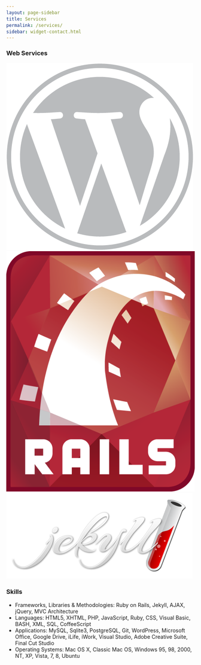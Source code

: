 ```yaml
---
layout: page-sidebar
title: Services
permalink: /services/
sidebar: widget-contact.html
---
```


<h3>Web Services</h3>
<div class="row">
	<div class="col-xs-2 col-xs-offset-3"><img src="/images/logo-wordpress.png" class="img-responsive"></div>
	<div class="col-xs-2"><img src="/images/logo-rails.png" class="img-responsive"></div>
	<div class="col-xs-2"><img src="/images/logo-jekyll.png" class="img-responsive"></div>
</div>

<h3>Skills</h3>
<ul class="small">
	<li>Frameworks, Libraries & Methodologies: Ruby on Rails, Jekyll, AJAX, jQuery, MVC Architecture</li>
	<li>Languages: HTML5, XHTML, PHP, JavaScript, Ruby, CSS, Visual Basic, BASH, XML, SQL, CoffeeScript</li>
	<li>Applications: MySQL, Sqlite3, PostgreSQL, Git, WordPress, Microsoft Office, Google Drive, iLife, iWork, Visual Studio, Adobe Creative Suite, Final Cut Studio</li>
	<li>Operating Systems: Mac OS X, Classic Mac OS, Windows 95, 98, 2000, NT, XP, Vista, 7, 8, Ubuntu</li>
</ul>